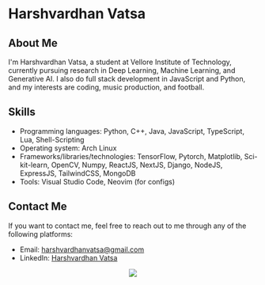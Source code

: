 
# Harshvardhan Vatsa

## About Me

I'm Harshvardhan Vatsa, a student at Vellore Institute of Technology,  currently pursuing research in Deep Learning, Machine Learning, and Generative AI.
I also do full stack development in JavaScript and Python, and my interests are coding, music production, and football.

## Skills

* Programming languages: Python, C++, Java, JavaScript, TypeScript, Lua, Shell-Scripting
* Operating system: Arch Linux
* Frameworks/libraries/technologies: TensorFlow, Pytorch, Matplotlib, Sci-kit-learn, OpenCV, Numpy, ReactJS, NextJS, Django, NodeJS, ExpressJS, TailwindCSS,  MongoDB
* Tools: Visual Studio Code, Neovim (for configs)


## Contact Me

If you want to contact me, feel free to reach out to me through any of the following platforms:

* Email: harshvardhanvatsa@gmail.com
* LinkedIn: [Harshvardhan Vatsa](https://www.linkedin.com/in/harshvardhanvatsa/)

<div align="center">
<img src="https://komarev.com/ghpvc/?username=hrsvrn"/>
</div>
